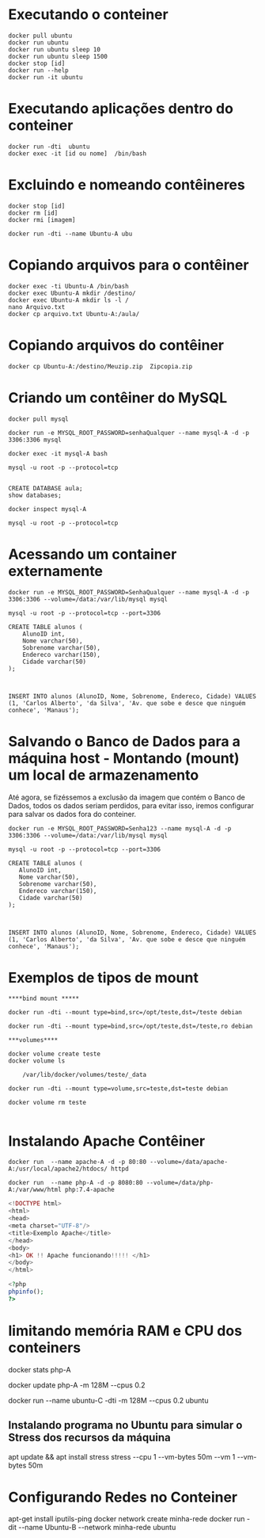 # Executando o conteiner
~~~docker
docker pull ubuntu
docker run ubuntu
docker run ubuntu sleep 10
docker run ubuntu sleep 1500
docker stop [id]
docker run --help
docker run -it ubuntu
~~~

# Executando aplicações dentro do conteiner

~~~ docker
docker run -dti  ubuntu 
docker exec -it [id ou nome]  /bin/bash
~~~



# Excluindo e nomeando contêineres

~~~ docker
docker stop [id]
docker rm [id]
docker rmi [imagem]

docker run -dti --name Ubuntu-A ubu
~~~


# Copiando arquivos para o contêiner
~~~ docker
docker exec -ti Ubuntu-A /bin/bash
docker exec Ubuntu-A mkdir /destino/
docker exec Ubuntu-A mkdir ls -l /
nano Arquivo.txt
docker cp arquivo.txt Ubuntu-A:/aula/
~~~


# Copiando arquivos do contêiner
~~~ docker
docker cp Ubuntu-A:/destino/Meuzip.zip  Zipcopia.zip
~~~


# Criando um contêiner do MySQL
~~~ docker
docker pull mysql
 
docker run -e MYSQL_ROOT_PASSWORD=senhaQualquer --name mysql-A -d -p 3306:3306 mysql

docker exec -it mysql-A bash

mysql -u root -p --protocol=tcp


CREATE DATABASE aula;
show databases;

docker inspect mysql-A

mysql -u root -p --protocol=tcp
~~~



# Acessando um container externamente
~~~ docker
docker run -e MYSQL_ROOT_PASSWORD=SenhaQualquer --name mysql-A -d -p 3306:3306 --volume=/data:/var/lib/mysql mysql

mysql -u root -p --protocol=tcp --port=3306

CREATE TABLE alunos (
    AlunoID int,
    Nome varchar(50),
    Sobrenome varchar(50),
    Endereco varchar(150),
    Cidade varchar(50)
);



INSERT INTO alunos (AlunoID, Nome, Sobrenome, Endereco, Cidade) VALUES (1, 'Carlos Alberto', 'da Silva', 'Av. que sobe e desce que ninguém conhece', 'Manaus');
~~~

# Salvando o Banco de Dados para a máquina host - Montando (mount) um local de armazenamento
Até agora, se fizéssemos a exclusão da imagem que contém o Banco de Dados, todos os dados seriam perdidos, para evitar isso, iremos configurar para salvar os dados fora do conteiner.

 ~~~ docker
docker run -e MYSQL_ROOT_PASSWORD=Senha123 --name mysql-A -d -p 3306:3306 --volume=/data:/var/lib/mysql mysql

mysql -u root -p --protocol=tcp --port=3306

CREATE TABLE alunos (
    AlunoID int,
    Nome varchar(50),
    Sobrenome varchar(50),
    Endereco varchar(150),
    Cidade varchar(50)
);



INSERT INTO alunos (AlunoID, Nome, Sobrenome, Endereco, Cidade) VALUES (1, 'Carlos Alberto', 'da Silva', 'Av. que sobe e desce que ninguém conhece', 'Manaus');
~~~

# Exemplos de tipos de mount
~~~
****bind mount *****

docker run -dti --mount type=bind,src=/opt/teste,dst=/teste debian

docker run -dti --mount type=bind,src=/opt/teste,dst=/teste,ro debian

***volumes****

docker volume create teste
docker volume ls

	/var/lib/docker/volumes/teste/_data
	
docker run -dti --mount type=volume,src=teste,dst=teste debian

docker volume rm teste


~~~

# Instalando Apache Contêiner
~~~ docker
docker run  --name apache-A -d -p 80:80 --volume=/data/apache-A:/usr/local/apache2/htdocs/ httpd

docker run  --name php-A -d -p 8080:80 --volume=/data/php-A:/var/www/html php:7.4-apache

~~~


~~~php
<!DOCTYPE html>
<html>
<head>
<meta charset="UTF-8"/>
<title>Exemplo Apache</title>
</head>
<body>
<h1> OK !! Apache funcionando!!!!! </h1>
</body>
</html>

<?php
phpinfo();
?>
~~~


# limitando memória RAM e CPU dos conteiners

docker stats php-A

docker update php-A -m 128M --cpus 0.2

docker run --name ubuntu-C -dti -m 128M --cpus 0.2 ubuntu

## Instalando programa no Ubuntu para simular o Stress dos recursos da máquina
apt update && apt install stress
stress --cpu 1 --vm-bytes 50m --vm 1 --vm-bytes 50m


# Configurando Redes no Conteiner
apt-get install iputils-ping
docker network create minha-rede
docker run -dit --name Ubuntu-B --network minha-rede  ubuntu






